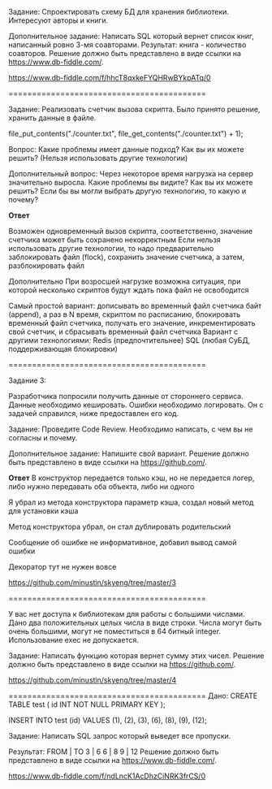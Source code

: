 Задание: Спроектировать схему БД для хранения библиотеки. Интересуют авторы и книги.

Дополнительное задание: Написать SQL который вернет список книг, написанный ровно 3-мя соавторами. Результат: книга - количество соавторов.
Решение должно быть представлено в виде ссылки на https://www.db-fiddle.com/.


https://www.db-fiddle.com/f/hhcT8qxkeFYQHRwBYkpATq/0

==========================================

Задание: Реализовать счетчик вызова скрипта. Было принято решение, хранить данные в файле.
  
  
  file_put_contents("./counter.txt", file_get_contents("./counter.txt") + 1);
  
  Вопрос: Какие проблемы имеет данные подход? Как вы их можете решить? 
  (Нельзя использовать другие технологии)
  
  Дополнительный вопрос: Через некоторое время нагрузка на сервер значительно выросла. Какие проблемы вы видите? Как вы их можете решить? 
  Если бы вы могли выбрать другую технологию, то какую и почему?



**Ответ**

Возможен одновременный вызов скрипта, соответственно, значение счетчика может быть сохранено некорректным
Если нельзя использовать другие технологии, то надо предварительно заблокировать файл (flock), сохранить значение счетчика, а затем, разблокировать файл

Дополнительно
При возросшей нагрузке возможна ситуация, при которой несколько скриптов будут ждать пока файл не освободится

Самый простой вариант: дописывать во временный файл счетчика байт (append), а раз в N время, скриптом по расписанию, блокировать временный файл счетчика, получать его значение, инкрементировать свой счетчик, и сбрасывать временный файл счетчика
Вариант с другими технологиями:
Redis (предпочтительнее)
SQL (любая СуБД, поддерживающая блокировки)


==========================================

Задание 3:

Разработчика попросили получить данные от стороннего сервиса.
Данные необходимо кешировать. Ошибки необходимо логировать.
Он с задачей справился, ниже предоставлен его код.

Задание: Проведите Code Review. Необходимо написать, с чем вы не согласны и почему.

Дополнительное задание: Напишите свой вариант. 
Решение должно быть представлено в виде ссылки на https://github.com/.


**Ответ**
В конструктор передается только кэш, но не передается логер, либо нужно передавать оба объекта, либо ни одного

Я убрал из метода конструктора параметр кэша, создал новый метод для установки кэша

Метод конструктора убрал, он стал дублировать родительский

Сообщение об ошибке не информативное, добавил вывод самой ошибки

Декоратор тут не нужен вовсе


https://github.com/minustin/skyeng/tree/master/3

==========================================

У вас нет доступа к библиотекам для работы с большими числами. Дано два положительных целых числа в виде строки. Числа могут быть очень большими, могут не поместиться в 64 битный integer.
  Использование exec не допускается.
  
  Задание: Написать функцию которая вернет сумму этих чисел. 
  Решение должно быть представлено в виде ссылки на https://github.com/.


https://github.com/minustin/skyeng/tree/master/4

==========================================
Дано:
CREATE TABLE test (
  id INT NOT NULL PRIMARY KEY
);

INSERT INTO test (id) VALUES (1), (2), (3), (6), (8), (9), (12);


Задание: Написать SQL запрос который выведет все пропуски.

Результат:
FROM | TO
3       | 6
6       | 8
9       | 12
Решение должно быть представлено в виде ссылки на https://www.db-fiddle.com/.


https://www.db-fiddle.com/f/ndLncK1AcDhzCiNRK3frCS/0
